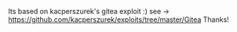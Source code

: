 Its based on kacperszurek's gitea exploit :) 
see -> https://github.com/kacperszurek/exploits/tree/master/Gitea
Thanks!
